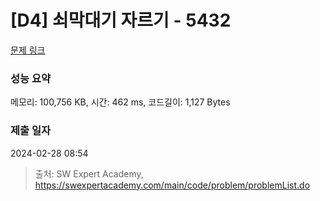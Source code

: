 # [D4] 쇠막대기 자르기 - 5432 

[문제 링크](https://swexpertacademy.com/main/code/problem/problemDetail.do?contestProbId=AWVl47b6DGMDFAXm) 

### 성능 요약

메모리: 100,756 KB, 시간: 462 ms, 코드길이: 1,127 Bytes

### 제출 일자

2024-02-28 08:54



> 출처: SW Expert Academy, https://swexpertacademy.com/main/code/problem/problemList.do